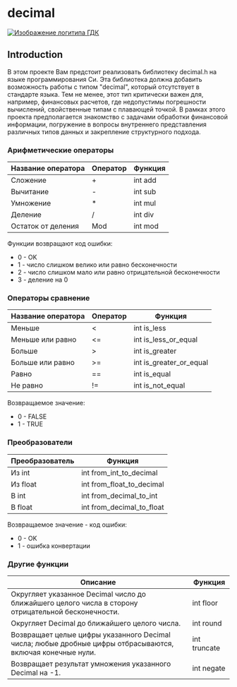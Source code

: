 # decimal
[![Изображение логитипа ГДК](https://avatars.mds.yandex.net/get-yapic/38135/mAXiJvPbj2TrTXBzPxNC3cgkYM-1/islands-retina-middle "Сcылка на профиль GitHub ")](https://vk.cc/cIgh2n)

## Introduction

В этом проекте Вам предстоит реализовать библиотеку decimal.h на языке программирования Си. Эта библиотека должна добавить возможность работы с типом "decimal", который отсутствует в стандарте языка. Тем не менее, этот тип критически важен для, например, финансовых расчетов, где недопустимы погрешности вычислений, свойственные типам с плавающей точкой. В рамках этого проекта предполагается знакомство с задачами обработки финансовой информации, погружение в вопросы внутреннего представления различных типов данных и закрепление структурного подхода.

### Арифметические операторы

| Название оператора | Оператор  | Функция |
| ------ | ------ |------|
| Сложение | + | int  add |
| Вычитание | - | int  sub |
| Умножение | * | int  mul|
| Деление | / | int  div |
| Остаток от деления | Mod | int  mod |

Функции возвращают код ошибки:

- 0 - OK
- 1 - число слишком велико или равно бесконечности
- 2 - число слишком мало или равно отрицательной бесконечности
- 3 - деление на 0

### Операторы сравнение

| Название оператора | Оператор  | Функция |
| ------ | ------ | ------ |
| Меньше  | < | int  is_less |
| Меньше или равно | <= | int  is_less_or_equal |
| Больше | \> |  int  is_greater |
| Больше или равно | \>= | int  is_greater_or_equal |
| Равно | == |  int  is_equal  |
| Не равно | != |  int  is_not_equal |

Возвращаемое значение:

- 0 - FALSE
- 1 - TRUE

### Преобразователи

| Преобразователь | Функция |
| ------ | ------ |
| Из int | int  from_int_to_decimal |
| Из float  | int  from_float_to_decimal |
| В int  | int  from_decimal_to_int |
| В float  | int  from_decimal_to_float |

Возвращаемое значение - код ошибки:

- 0 - OK
- 1 - ошибка конвертации

### Другие функции

| Описание | Функция |
| -------- | ------- |
| Округляет указанное Decimal число до ближайшего целого числа в сторону отрицательной бесконечности. | int  floor     |
| Округляет Decimal до ближайшего целого числа. | int  round     |
| Возвращает целые цифры указанного Decimal числа; любые дробные цифры отбрасываются, включая конечные нули. | int  truncate |
| Возвращает результат умножения указанного Decimal на -1. | int  negate |
